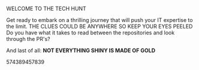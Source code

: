 WELCOME TO THE TECH HUNT

Get ready to embark on a thrilling journey that will push your IT expertise to the limit.
THE CLUES COULD BE ANYWHERE SO KEEP YOUR EYES PEELED
Do you have what it takes to read between the repositories and look through the PR's?

And last of all: **NOT EVERYTHING SHINY IS MADE OF GOLD**

574389457839
